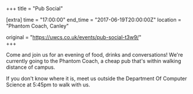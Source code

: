 +++
title = "Pub Social"

[extra]
time = "17:00:00"
end_time = "2017-06-19T20:00:00Z"
location = "Phantom Coach, Canley"

original = "https://uwcs.co.uk/events/pub-social-t3w9/"    
+++

Come and join us for an evening of food, drinks and conversations\! We're currently going to the Phantom Coach, a cheap pub that's within walking distance of campus.

If you don't know where it is, meet us outside the Department Of Computer Science at 5:45pm to walk with us.

